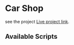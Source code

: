 # Car Shop

see the project [Live project link](https://github.com/facebook/create-react-app).

## Available Scripts
